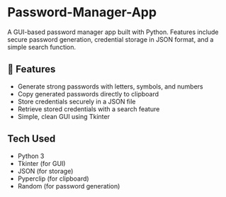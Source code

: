 # Password-Manager-App

A GUI-based password manager app built with Python. Features include secure password generation, credential storage in JSON format, and a simple search function.

## 🚀 Features

- Generate strong passwords with letters, symbols, and numbers
- Copy generated passwords directly to clipboard
- Store credentials securely in a JSON file
- Retrieve stored credentials with a search feature
- Simple, clean GUI using Tkinter

## Tech Used

- Python 3
- Tkinter (for GUI)
- JSON (for storage)
- Pyperclip (for clipboard)
- Random (for password generation)

